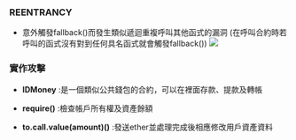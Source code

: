 
### REENTRANCY
* 意外觸發fallback()而發生類似遞迴重複呼叫其他函式的漏洞
   (在呼叫合約時若呼叫的函式沒有對到任何具名函式就會觸發fallback())
![](https://i.imgur.com/qFOjlJQ.png)


### 實作攻擊

* **IDMoney** :是一個類似公共錢包的合約，可以在裡面存款、提款及轉帳

* **require()** :檢查帳戶所有權及資產餘額

* **to.call.value(amount)()** :發送ether並處理完成後相應修改用戶資產資料

